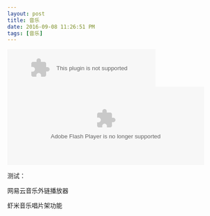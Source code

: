 ```yaml
---
layout: post
title: 音乐
date: 2016-09-08 11:26:51 PM 
tags: [音乐]
---
```



<embed src="http://music.163.com/style/swf/widget.swf?sid=19604422&type=2&auto=0&width=320&height=66" width="340" height="86"  allowNetworking="all">


<embed src="http://www.xiami.com/widget/15927190_H_S_album/wallPlayer.swf" type="application/x-shockwave-flash" width="451" height="179" wmode="transparent">

测试：

网易云音乐外链播放器

虾米音乐唱片架功能